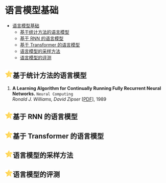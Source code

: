 # 语言模型基础

- [语言模型基础](#语言模型基础)
  - [基于统计方法的语言模型](#基于统计方法的语言模型)
  - [基于 RNN 的语言模型](#基于-rnn-的语言模型)
  - [基于 Transformer 的语言模型](#基于-transformer-的语言模型)
  - [语言模型的采样方法](#语言模型的采样方法)
  - [语言模型的评测](#语言模型的评测)


## <img src="../figure/star.svg" width="25" height="25" />基于统计方法的语言模型

1. **A Learning Algorithm for Continually Running Fully Recurrent Neural Networks.** `Neural Computing`  
    *Ronald J. Williams, David Zipser* [[PDF](https://arxiv.org/abs/2210.05643)], 1989

## <img src="../figure/star.svg" width="25" height="25" />基于 RNN 的语言模型



## <img src="../figure/star.svg" width="25" height="25" />基于 Transformer 的语言模型



## <img src="../figure/star.svg" width="25" height="25" />语言模型的采样方法



## <img src="../figure/star.svg" width="25" height="25" />语言模型的评测

